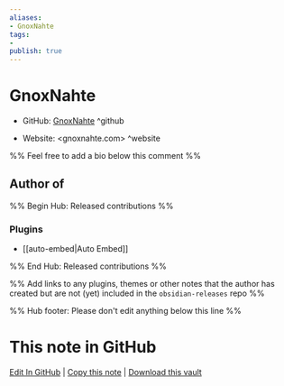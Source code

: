 ```yaml
---
aliases:
- GnoxNahte
tags:
- 
publish: true
---
```


# GnoxNahte

- GitHub: [GnoxNahte](https://github.com/GnoxNahte/) ^github
<!-- - Discord: `@` ^discord-->
- Website: <gnoxnahte.com> ^website
<!-- - [[Publish sites|Publish site]]: <https://> ^publish-->

%% Feel free to add a bio below this comment %%


## Author of

%% Begin Hub: Released contributions %%
### Plugins
- [[auto-embed|Auto Embed]]

%% End Hub: Released contributions %%

%% Add links to any plugins, themes or other notes that the author has created but are not (yet) included in the `obsidian-releases` repo %%

<!--
### Unlisted plugins
-->

<!--
### Others
-->

<!--
## Sponsor this author
-->

<!-- - [[GitHub sponsors]]: [Sponsor @GnoxNahte on GitHub Sponsors](https://github.com/sponsors/GnoxNahte) ^github-sponsor-->
<!-- - [[Buy me a coffee]]: <https://> ^buy-me-a-coffee-->
<!-- - [[PayPal]]: <https://> ^paypal-->
<!-- - [[Patreon]]: <https://> ^patreon-->

<!--
## Follow this author
-->

<!-- - [[YouTube Channels|On YouTube]]: <https://> ^youtube-->
<!-- - Twitter: <https://> ^twitter-->
<!-- - ... -->

%% Hub footer: Please don't edit anything below this line %%

# This note in GitHub

<span class="git-footer">[Edit In GitHub](https://github.dev/obsidian-community/obsidian-hub/blob/main/01%20-%20Community/People/GnoxNahte.md "git-hub-edit-note") | [Copy this note](https://raw.githubusercontent.com/obsidian-community/obsidian-hub/main/01%20-%20Community/People/GnoxNahte.md "git-hub-copy-note") | [Download this vault](https://github.com/obsidian-community/obsidian-hub/archive/refs/heads/main.zip "git-hub-download-vault") </span>
